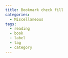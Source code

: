 ```yaml
---
title: Bookmark check fill
categories:
  - Miscellaneous
tags:
  - reading
  - book
  - label
  - tag
  - category
---
```

